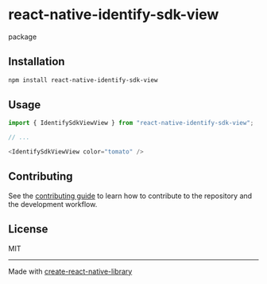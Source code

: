 # react-native-identify-sdk-view

package

## Installation

```sh
npm install react-native-identify-sdk-view
```

## Usage

```js
import { IdentifySdkViewView } from "react-native-identify-sdk-view";

// ...

<IdentifySdkViewView color="tomato" />
```

## Contributing

See the [contributing guide](CONTRIBUTING.md) to learn how to contribute to the repository and the development workflow.

## License

MIT

---

Made with [create-react-native-library](https://github.com/callstack/react-native-builder-bob)
